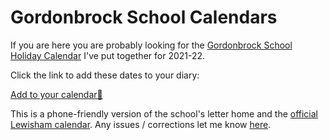# Gordonbrock School Calendars

If you are here you are probably looking for the [Gordonbrock School Holiday Calendar](school-holidays.ics) I've put together for 2021-22.  

Click the link to add these dates to your diary: 

[Add to your calendar📆](school-holidays.ics) 


This is a phone-friendly version of the school's letter home and the [official Lewisham calendar](https://lewisham.gov.uk/myservices/education/schools/term-dates/term-dates-21-22). Any issues / corrections let me know [here](https://github.com/andylynch/calendars/issues/new).



